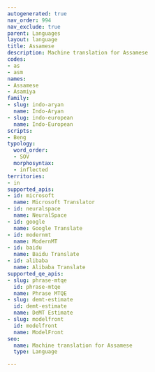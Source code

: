 ```yaml
---
autogenerated: true
nav_order: 994
nav_exclude: true
parent: Languages
layout: language
title: Assamese
description: Machine translation for Assamese
codes:
- as
- asm
names:
- Assamese
- Asamiya
family:
- slug: indo-aryan
  name: Indo-Aryan
- slug: indo-european
  name: Indo-European
scripts:
- Beng
typology:
  word_order:
  - SOV
  morphosyntax:
  - inflected
territories:
- in
supported_apis:
- id: microsoft
  name: Microsoft Translator
- id: neuralspace
  name: NeuralSpace
- id: google
  name: Google Translate
- id: modernmt
  name: ModernMT
- id: baidu
  name: Baidu Translate
- id: alibaba
  name: Alibaba Translate
supported_qe_apis:
- slug: phrase-mtqe
  id: phrase-mtqe
  name: Phrase MTQE
- slug: demt-estimate
  id: demt-estimate
  name: DeMT Estimate
- slug: modelfront
  id: modelfront
  name: ModelFront
seo:
  name: Machine translation for Assamese
  type: Language

---
```


